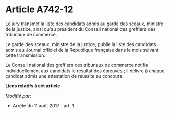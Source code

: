 # Article A742-12

Le jury transmet la liste des candidats admis au garde des sceaux, ministre de la justice, ainsi qu'au président du Conseil
national des greffiers des tribunaux de commerce.

Le garde des sceaux, ministre de la justice, publie la liste des candidats admis au Journal officiel de la République
française dans le mois suivant cette transmission.

Le Conseil national des greffiers des tribunaux de commerce notifie individuellement aux candidats le résultat des épreuves ;
il délivre à chaque candidat admis une attestation de réussite au concours.

**Liens relatifs à cet article**

_Modifié par_:

  - Arrêté du 11 août 2017 - art. 1
